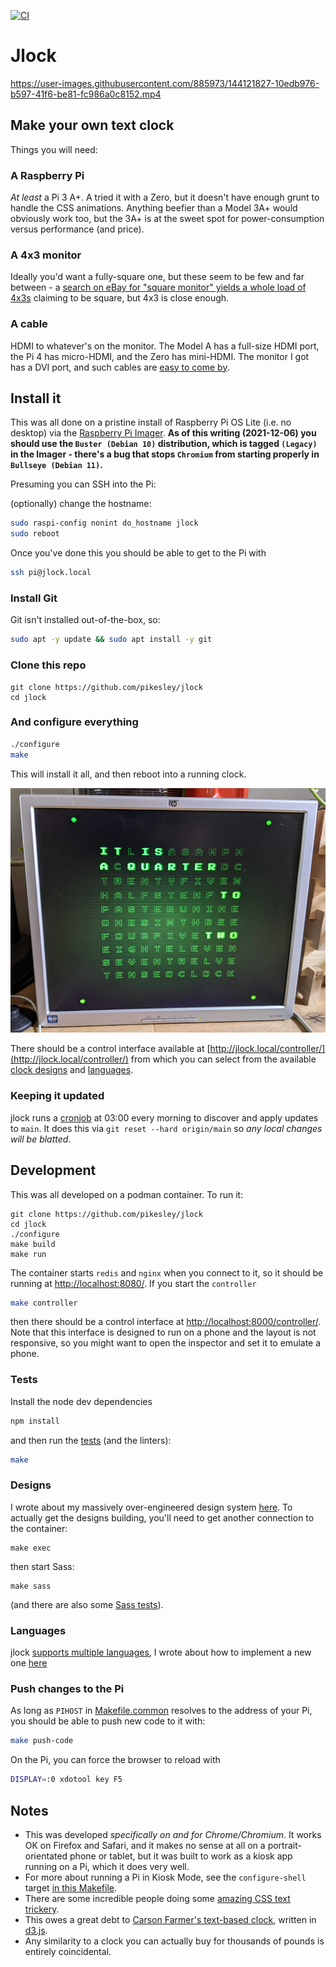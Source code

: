 [![CI](https://github.com/pikesley/jlock/actions/workflows/main.yml/badge.svg)](https://github.com/pikesley/jlock/actions/workflows/main.yml)

# Jlock

https://user-images.githubusercontent.com/885973/144121827-10edb976-b597-41f6-be81-fc986a0c8152.mp4

## Make your own text clock

Things you will need:

### A Raspberry Pi

_At least_ a Pi 3 A+. A tried it with a Zero, but it doesn't have enough grunt to handle the CSS animations. Anything beefier than a Model 3A+ would obviously work too, but the 3A+ is at the sweet spot for power-consumption versus performance (and price).

### A 4x3 monitor

Ideally you'd want a fully-square one, but these seem to be few and far between - a [search on eBay for "square monitor" yields a whole load of 4x3s](https://www.ebay.co.uk/sch/i.html?_from=R40&_trksid=p2380057.m570.l1313&_nkw=square+monitor&_sacat=0) claiming to be square, but 4x3 is close enough.

### A cable

HDMI to whatever's on the monitor. The Model A has a full-size HDMI port, the Pi 4 has micro-HDMI, and the Zero has mini-HDMI. The monitor I got has a DVI port, and such cables are [easy to come by](https://www.ebay.co.uk/sch/i.html?_from=R40&_trksid=p2380057.m570.l1311&_nkw=hdmi+dvi+cable&_sacat=0).

## Install it

This was all done on a pristine install of Raspberry Pi OS Lite (i.e. no desktop) via the [Raspberry Pi Imager](https://www.raspberrypi.com/news/raspberry-pi-imager-imaging-utility/). **As of this writing (2021-12-06) you should use the `Buster (Debian 10)` distribution, which is tagged `(Legacy)` in the Imager - there's a bug that stops `Chromium` from starting properly in `Bullseye (Debian 11)`.**

Presuming you can SSH into the Pi:

(optionally) change the hostname:

```bash
sudo raspi-config nonint do_hostname jlock
sudo reboot
```

Once you've done this you should be able to get to the Pi with

```bash
ssh pi@jlock.local
```

### Install Git

Git isn't installed out-of-the-box, so:

```bash
sudo apt -y update && sudo apt install -y git
```

### Clone this repo

```
git clone https://github.com/pikesley/jlock
cd jlock
```

### And configure everything

```bash
./configure
make
```

This will install it all, and then reboot into a running clock.

![running jlock](assets/images/jlock.png)

There should be a control interface available at [http://jlock.local/controller/](http://jlock.local/controller/) from which you can select from the available [clock designs](https://github.com/pikesley/jlock/blob/main/sass/clocks) and [languages](https://github.com/pikesley/jlock/blob/main/internationalisation/README.md).

### Keeping it updated

jlock runs a [cronjob](https://github.com/pikesley/jlock/tree/main/etc/cron.d/updater) at 03:00 every morning to discover and apply updates to `main`. It does this via `git reset --hard origin/main` so _any local changes will be blatted_.

## Development

This was all developed on a podman container. To run it:

```
git clone https://github.com/pikesley/jlock
cd jlock
./configure
make build
make run
```

The container starts `redis` and `nginx` when you connect to it, so it should be running at [http://localhost:8080/](http://localhost:8080/). If you start the `controller`

```bash
make controller
```

then there should be a control interface at [http://localhost:8000/controller/](http://localhost:8000/controller/). Note that this interface is designed to run on a phone and the layout is not responsive, so you might want to open the inspector and set it to emulate a phone.

### Tests

Install the node dev dependencies

```bash
npm install
```

and then run the [tests](https://github.com/pikesley/jlock/tree/main/tests/) (and the linters):

```bash
make
```

### Designs

I wrote about my massively over-engineered design system [here](https://github.com/pikesley/jlock/tree/main/sass/clocks/README.md). To actually get the designs building, you'll need to get another connection to the container:

```
make exec
```

then start Sass:

```
make sass
```

(and there are also some [Sass tests](https://github.com/pikesley/jlock/tree/main/tests/sass/README.md)).

### Languages

jlock [supports multiple languages](https://github.com/pikesley/jlock/tree/main/internationalisation/languages), I wrote about how to implement a new one [here](https://github.com/pikesley/jlock/blob/main/internationalisation/README.md)

### Push changes to the Pi

As long as `PIHOST` in [Makefile.common](https://github.com/pikesley/jlock/tree/main/make/Makefile.common) resolves to the address of your Pi, you should be able to push new code to it with:

```bash
make push-code
```

On the Pi, you can force the browser to reload with

```bash
DISPLAY=:0 xdotool key F5
```

## Notes

- This was developed _specifically on and for Chrome/Chromium_. It works OK on Firefox and Safari, and it makes no sense at all on a portrait-orientated phone or tablet, but it was built to work as a kiosk app running on a Pi, which it does very well.
- For more about running a Pi in Kiosk Mode, see the `configure-shell` target [in this Makefile](https://github.com/pikesley/jlock/tree/main/make/Makefile.pi).
- There are some incredible people doing some [amazing CSS text trickery](https://freefrontend.com/css-text-effects/).
- This owes a great debt to [Carson Farmer's text-based clock](http://bl.ocks.org/carsonfarmer/a60c1ffa72bf58934bbd), written in [d3.js](https://d3js.org/).
- Any similarity to a clock you can actually buy for thousands of pounds is entirely coincidental.
